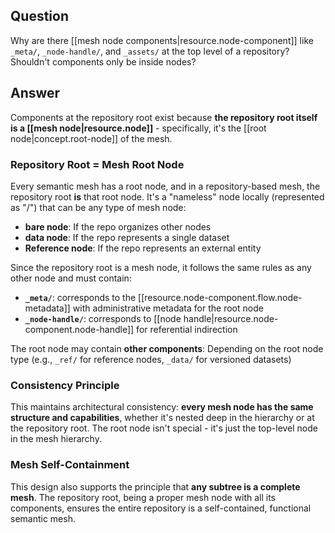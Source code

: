 
## Question

Why are there [[mesh node components|resource.node-component]] like `_meta/`, `_node-handle/`, and `_assets/` at the top level of a repository? Shouldn't components only be inside nodes?

## Answer

Components at the repository root exist because **the repository root itself is a [[mesh node|resource.node]]** - specifically, it's the [[root node|concept.root-node]] of the mesh.

### Repository Root = Mesh Root Node

Every semantic mesh has a root node, and in a repository-based mesh, the repository root **is** that root node. It's a "nameless" node locally (represented as "/") that can be any type of mesh node:

- **bare node**: If the repo organizes other nodes
- **data node**: If the repo represents a single dataset  
- **Reference node**: If the repo represents an external entity

Since the repository root is a mesh node, it follows the same rules as any other node and must contain:

- **`_meta/`**: corresponds to the [[resource.node-component.flow.node-metadata]] with administrative metadata for the root node
- **`_node-handle/`**: corresponds to [[node handle|resource.node-component.node-handle]] for referential indirection

The root node may contain **other components**: Depending on the root node type (e.g., `_ref/` for reference nodes, `_data/` for versioned datasets)

### Consistency Principle

This maintains architectural consistency: **every mesh node has the same structure and capabilities**, whether it's nested deep in the hierarchy or at the repository root. The root node isn't special - it's just the top-level node in the mesh hierarchy.

### Mesh Self-Containment

This design also supports the principle that **any subtree is a complete mesh**. The repository root, being a proper mesh node with all its components, ensures the entire repository is a self-contained, functional semantic mesh.
